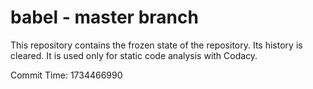 # babel - master branch

This repository contains the frozen state of the repository.
Its history is cleared. It is used only for static code
analysis with Codacy.

Commit Time: 1734466990